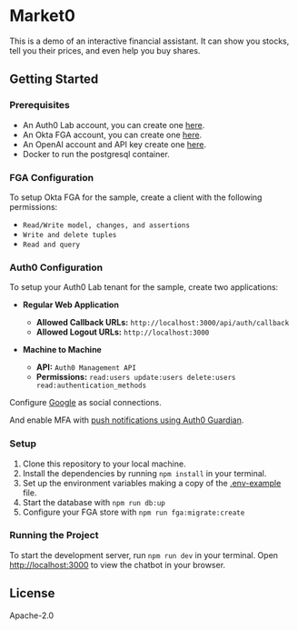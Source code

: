 # Market0

This is a demo of an interactive financial assistant. It can show you stocks, tell you their prices, and even help you buy shares.

## Getting Started

### Prerequisites

- An Auth0 Lab account, you can create one [here](https://manage.auth0lab.com/).
- An Okta FGA account, you can create one [here](https://dashboard.fga.dev).
- An OpenAI account and API key create one [here](https://platform.openai.com).
- Docker to run the postgresql container.

### FGA Configuration

To setup Okta FGA for the sample, create a client with the following permissions:

- `Read/Write model, changes, and assertions`
- `Write and delete tuples`
- `Read and query`

### Auth0 Configuration

To setup your Auth0 Lab tenant for the sample, create two applications:

- **Regular Web Application**

  - **Allowed Callback URLs:** `http://localhost:3000/api/auth/callback`
  - **Allowed Logout URLs:** `http://localhost:3000`

- **Machine to Machine**
  - **API:** `Auth0 Management API`
  - **Permissions:** `read:users update:users delete:users read:authentication_methods`

Configure [Google](https://marketplace.auth0.com/integrations/google-social-connection) as social connections.

And enable MFA with [push notifications using Auth0 Guardian](https://auth0.com/docs/secure/multi-factor-authentication/auth0-guardian#enroll-in-push-notifications).

### Setup

1. Clone this repository to your local machine.
2. Install the dependencies by running `npm install` in your terminal.
3. Set up the environment variables making a copy of the [.env-example](./.env-example) file.
4. Start the database with `npm run db:up`
5. Configure your FGA store with `npm run fga:migrate:create`

### Running the Project

To start the development server, run `npm run dev` in your terminal. Open [http://localhost:3000](http://localhost:3000) to view the chatbot in your browser.

## License

Apache-2.0
